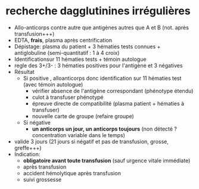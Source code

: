 # recherche dagglutinines irrégulières



- Allo-anticorps contre autre que antigènes autres que A et B (not.
  après transfusion+++) 
- EDTA, **frais**, plasma après centrification 
- Dépistage: plasma du patient + 3 hématies tests connues +
  antiglobuline (semi-quantitatif : 1 à 4 croix) 
- Identificationsur 11 hématies tests + témoin autologue 
- regle des 3+/3- : 3 hématies positives pour l'antigène et 3 négatives 
- Résultat 
    - Si positive , alloanticorps donc identification sur 11 hématies test
      (avec témoin autologue) 
        - vérifier absence de l'antigène correspondant (phénotype étendu) 
        - culot à transfuser phénotypé 
        - épreuve directe de compatibilité (plasma patient + hématies à
          transfuser) 
        - nouvelle carte de groupe (refaire groupe) 
    - Si négative
        - **un anticorps un jour, un anticorps toujours** (non détecté ?
          concentration variable dans le temps) 
- valide 3 jours (21 jours si négatif et pas de transfusion, grosse,
  greffe+++) 
- Indication: 
    - **obligatoire avant toute transfusion** (sauf urgence vitale
      immédiate) 
    - après transfusion 
    - accident hémolytique après transfusion 
    - suivi grossesse 

